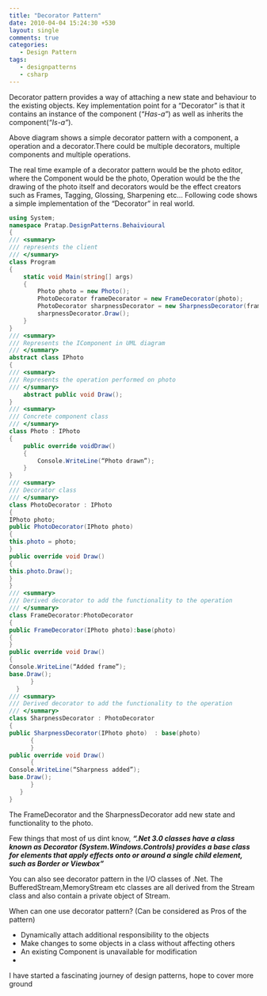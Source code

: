 ```yaml
---
title: "Decorator Pattern"
date: 2010-04-04 15:24:30 +530
layout: single
comments: true
categories: 
   - Design Pattern
tags:
   - designpatterns
   - csharp
---
```


Decorator pattern provides a way of attaching a new state and behaviour to the existing objects. Key implementation point for a “Decorator” is that it contains an instance of the component (*“Has-a”*) as well as inherits the component(*“Is-a”*).

Above diagram shows a simple decorator pattern with a component, a operation and a decorator.There could be multiple decorators, multiple components and multiple operations.

The real time example of a decorator pattern would be the photo editor, where the Component would be the photo, Operation would be the the drawing of the photo itself and decorators would be the effect creators such as Frames, Tagging, Glossing, Sharpening etc… Following code shows a simple implementation of the “Decorator” in real world.

```csharp
using System;
namespace Pratap.DesignPatterns.Behaivioural
{
/// <summary>
/// represents the client
/// </summary>
class Program
{
    static void Main(string[] args)
    {
        Photo photo = new Photo();
        PhotoDecorator frameDecorator = new FrameDecorator(photo);
        PhotoDecorator sharpnessDecorator = new SharpnessDecorator(frameDecorator);
        sharpnessDecorator.Draw();   
    }
}
/// <summary>
/// Represents the IComponent in UML diagram
/// </summary>
abstract class IPhoto
{
/// <summary>
/// Represents the operation performed on photo
/// </summary>
    abstract public void Draw();
}
/// <summary>
/// Concrete component class
/// </summary>
class Photo : IPhoto
{
    public override voidDraw()
    {
        Console.WriteLine(“Photo drawn”);
    }
}
/// <summary>
/// Decorator class
/// </summary>
class PhotoDecorator : IPhoto
{
IPhoto photo;
public PhotoDecorator(IPhoto photo)
{
this.photo = photo;
}
public override void Draw()
{
this.photo.Draw();   
}
}
/// <summary>
/// Derived decorator to add the functionality to the operation
/// </summary>
class FrameDecorator:PhotoDecorator
{
public FrameDecorator(IPhoto photo):base(photo)
{
}
public override void Draw()
{
Console.WriteLine(“Added frame”);
base.Draw();
      }
  }
/// <summary>
/// Derived decorator to add the functionality to the operation
/// </summary>
class SharpnessDecorator : PhotoDecorator
{
public SharpnessDecorator(IPhoto photo)  : base(photo)
      {
      }
public override void Draw()
      {
Console.WriteLine(“Sharpness added”);
base.Draw();
      }
   }
}
```

The FrameDecorator and the SharpnessDecorator add new state and functionality to the photo.

Few things that most of us dint know, ***“.Net 3.0 classes have a class known as Decorator (System.Windows.Controls) provides a base class for
elements that apply effects onto or around a single child element, such as Border or Viewbox”***

You can also see decorator pattern in the I/O classes of .Net. The BufferedStream,MemoryStream etc classes are all derived from the Stream class and also contain a private object of Stream.

When can one use decorator pattern? (Can be considered as Pros of the pattern)

* Dynamically attach additional responsibility to the objects
* Make changes to some objects in a class without affecting others
* An existing Component is unavailable for modification
* 
I have started a fascinating journey of design patterns, hope to cover more ground